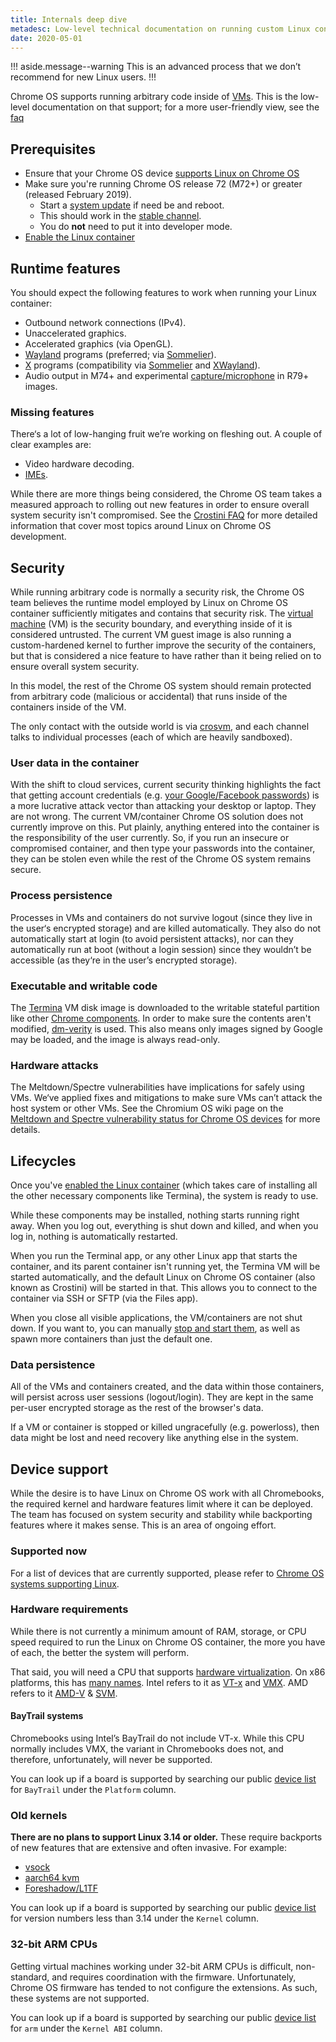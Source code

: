 ```yaml
---
title: Internals deep dive
metadesc: Low-level technical documentation on running custom Linux containers on Chrome OS, including runtime features, security, their lifecycles, and device support.
date: 2020-05-01
---
```


!!! aside.message--warning
This is an advanced process that we don’t recommend for new Linux users.
!!!

Chrome OS supports running arbitrary code inside of [VMs](https://en.wikipedia.org/wiki/Virtual_machine). This is the low-level documentation on that support; for a more user-friendly view, see the [faq](/{{locale.code}}/linux/linux-on-chromeos-faq)

## Prerequisites

- Ensure that your Chrome OS device [supports Linux on Chrome OS](https://www.chromium.org/chromium-os/chrome-os-systems-supporting-linux/)
- Make sure you're running Chrome OS release 72 (M72+) or greater (released February 2019).
  - Start a [system update](https://support.google.com/chromebook/answer/177889) if need be and reboot.
  - This should work in the [stable channel](https://support.google.com/chromebook/answer/1086915).
  - You do **not** need to put it into developer mode.
- [Enable the Linux container](/{{locale.code}}/linux/setup)

## Runtime features

You should expect the following features to work when running your Linux container:

- Outbound network connections (IPv4).
- Unaccelerated graphics.
- Accelerated graphics (via OpenGL).
- [Wayland](https://wayland.freedesktop.org/) programs (preferred; via [Sommelier](https://chromium.googlesource.com/chromiumos/platform2/+/master/vm_tools/sommelier/)).
- [X](https://en.wikipedia.org/wiki/X_Window_System) programs (compatibility via [Sommelier](https://chromium.googlesource.com/chromiumos/platform2/+/master/vm_tools/sommelier/) and [XWayland](https://wayland.freedesktop.org/xserver.html)).
- Audio output in M74+ and experimental [capture/microphone](https://crbug.com/932268) in R79+ images.

### Missing features

There‘s a lot of low-hanging fruit we’re working on fleshing out. A couple of clear examples are:

- Video hardware decoding.
- [IMEs](https://crbug.com/826614).

While there are more things being considered, the Chrome OS team takes a measured approach to rolling out new features in order to ensure overall system security isn't compromised. See the [Crostini FAQ]({{page.url}}../linux-on-chromeos-faq) for more detailed information that cover most topics around Linux on Chrome OS development.

## Security

While running arbitrary code is normally a security risk, the Chrome OS team believes the runtime model employed by Linux on Chrome OS container sufficiently mitigates and contains that security risk. The [virtual machine](https://en.wikipedia.org/wiki/Virtual_machine) (VM) is the security boundary, and everything inside of it is considered untrusted. The current VM guest image is also running a custom-hardened kernel to further improve the security of the containers, but that is considered a nice feature to have rather than it being relied on to ensure overall system security.

In this model, the rest of the Chrome OS system should remain protected from arbitrary code (malicious or accidental) that runs inside of the containers inside of the VM.

The only contact with the outside world is via [crosvm](https://chromium.googlesource.com/chromiumos/platform/crosvm/), and each channel talks to individual processes (each of which are heavily sandboxed).

### User data in the container

With the shift to cloud services, current security thinking highlights the fact that getting account credentials (e.g. [your Google/Facebook passwords](https://xkcd.com/1200/)) is a more lucrative attack vector than attacking your desktop or laptop. They are not wrong. The current VM/container Chrome OS solution does not currently improve on this. Put plainly, anything entered into the container is the responsibility of the user currently. So, if you run an insecure or compromised container, and then type your passwords into the container, they can be stolen even while the rest of the Chrome OS system remains secure.

### Process persistence

Processes in VMs and containers do not survive logout (since they live in the user‘s encrypted storage) and are killed automatically. They also do not automatically start at login (to avoid persistent attacks), nor can they automatically run at boot (without a login session) since they wouldn’t be accessible (as they‘re in the user’s encrypted storage).

### Executable and writable code

The [Termina](https://chromium.googlesource.com/chromiumos/overlays/board-overlays/+/master/project-termina/) VM disk image is downloaded to the writable stateful partition like other [Chrome components](https://chromium.googlesource.com/chromium/src/+/lkgr/components/component_updater/README.md). In order to make sure the contents aren't modified, [dm-verity](https://gitlab.com/cryptsetup/cryptsetup/wikis/DMVerity) is used. This also means only images signed by Google may be loaded, and the image is always read-only.

### Hardware attacks

The Meltdown/Spectre vulnerabilities have implications for safely using VMs. We‘ve applied fixes and mitigations to make sure VMs can’t attack the host system or other VMs. See the Chromium OS wiki page on the [Meltdown and Spectre vulnerability status for Chrome OS devices](http://dev.chromium.org/chromium-os/meltdown-spectre-vulnerability-status) for more details.

## Lifecycles

Once you've [enabled the Linux container](/{{locale.code}}/linux/setup) (which takes care of installing all the other necessary components like Termina), the system is ready to use.

While these components may be installed, nothing starts running right away. When you log out, everything is shut down and killed, and when you log in, nothing is automatically restarted.

When you run the Terminal app, or any other Linux app that starts the container, and its parent container isn't running yet, the Termina VM will be started automatically, and the default Linux on Chrome OS container (also known as Crostini) will be started in that. This allows you to connect to the container via SSH or SFTP (via the Files app).

When you close all visible applications, the VM/containers are not shut down. If you want to, you can manually [stop and start them](/{{locale.code}}/linux/setup#restarting-the-linux-container), as well as spawn more containers than just the default one.

### Data persistence

All of the VMs and containers created, and the data within those containers, will persist across user sessions (logout/login). They are kept in the same per-user encrypted storage as the rest of the browser's data.

If a VM or container is stopped or killed ungracefully (e.g. powerloss), then data might be lost and need recovery like anything else in the system.

## Device support

While the desire is to have Linux on Chrome OS work with all Chromebooks, the required kernel and hardware features limit where it can be deployed. The team has focused on system security and stability while backporting features where it makes sense. This is an area of ongoing effort.

### Supported now

For a list of devices that are currently supported, please refer to [Chrome OS systems supporting Linux](https://sites.google.com/a/chromium.org/dev/chromium-os/chrome-os-systems-supporting-linux).

### Hardware requirements

While there is not currently a minimum amount of RAM, storage, or CPU speed required to run the Linux on Chrome OS container, the more you have of each, the better the system will perform.

That said, you will need a CPU that supports [hardware virtualization](https://en.wikipedia.org/wiki/Hardware_virtualization). On x86 platforms, this has [many names](https://en.wikipedia.org/wiki/X86_virtualization). Intel refers to it as [VT-x](https://en.wikipedia.org/wiki/Intel%20VT-x) and [VMX](https://en.wikipedia.org/wiki/Intel%20VT-x). AMD refers to it [AMD-V](https://en.wikipedia.org/wiki/AMD-V) & [SVM](https://en.wikipedia.org/wiki/AMD-V).

#### BayTrail systems

Chromebooks using Intel’s BayTrail do not include VT-x. While this CPU normally includes VMX, the variant in Chromebooks does not, and therefore, unfortunately, will never be supported.

You can look up if a board is supported by searching our public [device list](http://dev.chromium.org/chromium-os/developer-information-for-chrome-os-devices) for `BayTrail` under the `Platform` column.

### Old kernels

**There are no plans to support Linux 3.14 or older.** These require backports of new features that are extensive and often invasive. For example:

- [vsock](https://crbug.com/763970)
- [aarch64 kvm](https://crbug.com/846515)
- [Foreshadow/L1TF](https://crbug.com/875512)

You can look up if a board is supported by searching our public [device list](http://dev.chromium.org/chromium-os/developer-information-for-chrome-os-devices) for version numbers less than 3.14 under the `Kernel` column.

### 32-bit ARM CPUs

Getting virtual machines working under 32-bit ARM CPUs is difficult, non-standard, and requires coordination with the firmware. Unfortunately, Chrome OS firmware has tended to not configure the extensions. As such, these systems are not supported.

You can look up if a board is supported by searching our public [device list](http://dev.chromium.org/chromium-os/developer-information-for-chrome-os-devices) for `arm` under the `Kernel ABI` column.
